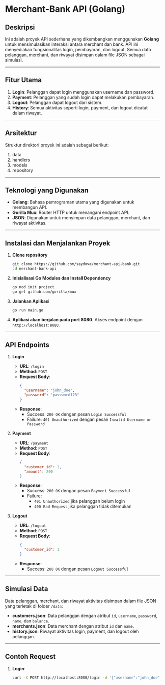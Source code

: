 # Merchant-Bank API (Golang)

## Deskripsi

Ini adalah proyek API sederhana yang dikembangkan menggunakan **Golang** untuk mensimulasikan interaksi antara merchant dan bank. API ini menyediakan fungsionalitas login, pembayaran, dan logout. Semua data pelanggan, merchant, dan riwayat disimpan dalam file JSON sebagai simulasi.

---

## Fitur Utama

1. **Login**: Pelanggan dapat login menggunakan username dan password.
2. **Payment**: Pelanggan yang sudah login dapat melakukan pembayaran.
3. **Logout**: Pelanggan dapat logout dari sistem.
4. **History**: Semua aktivitas seperti login, payment, dan logout dicatat dalam riwayat.

---

## Arsitektur

Struktur direktori proyek ini adalah sebagai berikut:

1. data
2. handlers
3. models
4. repository

---

## Teknologi yang Digunakan

- **Golang**: Bahasa pemrograman utama yang digunakan untuk membangun API.
- **Gorilla Mux**: Router HTTP untuk menangani endpoint API.
- **JSON**: Digunakan untuk menyimpan data pelanggan, merchant, dan riwayat aktivitas.

---

## Instalasi dan Menjalankan Proyek

1. **Clone repository**

   ```bash
   git clone https://github.com/saydova/merchant-api-bank.git
   cd merchant-bank-api
   ```

2. **Inisialisasi Go Modules dan Install Dependency**

   ```bash
   go mod init project
   go get github.com/gorilla/mux
   ```

3. **Jalankan Aplikasi**

   ```bash
   go run main.go
   ```

4. **Aplikasi akan berjalan pada port 8080**.
   Akses endpoint dengan `http://localhost:8080`.

---

## API Endpoints

1. **Login**

   - **URL**: `/login`
   - **Method**: `POST`
   - **Request Body**:
     ```json
     {
       "username": "john_doe",
       "password": "password123"
     }
     ```
   - **Response**:
     - Success: `200 OK` dengan pesan `Login Successful`
     - Failure: `401 Unauthorized` dengan pesan `Invalid Username or Password`

2. **Payment**

   - **URL**: `/payment`
   - **Method**: `POST`
   - **Request Body**:
     ```json
     {
       "customer_id": 1,
       "amount": 200
     }
     ```
   - **Response**:
     - Success: `200 OK` dengan pesan `Payment Successful`
     - Failure:
       - `401 Unauthorized` jika pelanggan belum login
       - `400 Bad Request` jika pelanggan tidak ditemukan

3. **Logout**
   - **URL**: `/logout`
   - **Method**: `POST`
   - **Request Body**:
     ```json
     {
       "customer_id": 1
     }
     ```
   - **Response**:
     - Success: `200 OK` dengan pesan `Logout Successful`

---

## Simulasi Data

Data pelanggan, merchant, dan riwayat aktivitas disimpan dalam file JSON yang terletak di folder `/data`:

- **customers.json**: Data pelanggan dengan atribut `id`, `username`, `password`, `name`, dan `balance`.
- **merchants.json**: Data merchant dengan atribut `id` dan `name`.
- **history.json**: Riwayat aktivitas login, payment, dan logout oleh pelanggan.

---

## Contoh Request

1. **Login**:
   ```bash
   curl -X POST http://localhost:8080/login -d '{"username":"john_doe","password":"password123"}' -H "Content-Type: application/json"
   ```
